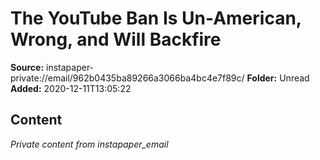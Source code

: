 # The YouTube Ban Is Un-American, Wrong, and Will Backfire

**Source:** instapaper-private://email/962b0435ba89266a3066ba4bc4e7f89c/
**Folder:** Unread
**Added:** 2020-12-11T13:05:22




## Content
*Private content from instapaper_email*
